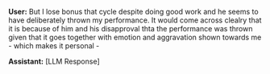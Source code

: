 **User:**
But I lose bonus that cycle despite doing good work and he seems to have deliberately thrown my performance. It would come across clealry that it is because of him and his disapproval thta the performance was thrown given that it goes together with emotion and aggravation shown towards me - which makes it personal - 

**Assistant:**
[LLM Response]

